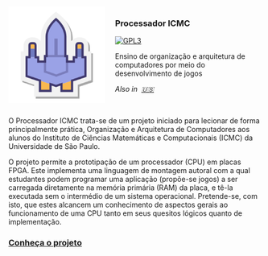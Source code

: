 <img src="https://raw.githubusercontent.com/de-abreu/Processador-ICMC/master/website/static/img/icons8-spaceship.svg" align="left" width="192px"/>

<img align="left" width="0" height="192px" hspace="10"/>

### Processador ICMC

[![GPL3](https://img.shields.io/badge/License-GPL3.0-blue)](/LICENSE)

Ensino de organização e arquitetura de computadores por meio do desenvolvimento de jogos

*Also in&nbsp;
<a href="i18n/README_en.md">🇺🇸</a>*

<br/>

O Processador ICMC trata-se de um projeto iniciado para lecionar de forma principalmente prática, Organização e Arquitetura de Computadores aos alunos do Instituto de Ciências Matemáticas e Computacionais (ICMC) da Universidade de São Paulo.

O projeto permite a prototipação de um processador (CPU) em placas FPGA. Este implementa uma linguagem de montagem autoral com a qual estudantes podem programar uma aplicação (propõe-se jogos) a ser carregada diretamente na memória primária (RAM) da placa, e tê-la executada sem o intermédio de um sistema operacional. Pretende-se, com isto, que estes alcancem um conhecimento de aspectos gerais ao funcionamento de uma CPU tanto em seus quesitos lógicos quanto de implementação.

### [Conheça o projeto](https://de-abreu.github.io/Processador-ICMC/)
